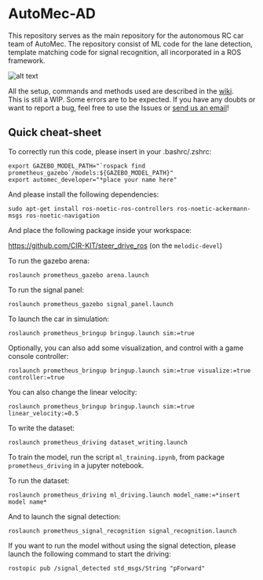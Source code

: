 # AutoMec-AD

This repository serves as the main repository for the autonomous RC car team of AutoMec. The repository consist of ML code
for the lane detection, template matching code for signal recognition, all incorporated in a ROS framework.

![alt text](https://raw.githubusercontent.com/AutomecUA/AutoMec-AD/main/images/car.jpeg)

All the setup, commands and methods used are described in the [wiki](https://github.com/AutomecUA/AutoMec-AD/wiki). <br>
This is still a WIP. Some errors are to be expected. If you have any doubts or want to report a bug,
feel free to use the Issues or [send us an email](mailto:dem-automec@ua.pt)!

## Quick cheat-sheet

To correctly run this code, please insert in your .bashrc/.zshrc:

```
export GAZEBO_MODEL_PATH="`rospack find prometheus_gazebo`/models:${GAZEBO_MODEL_PATH}"
export automec_developer="*place your name here"
```

And please install the following dependencies:

```
sudo apt-get install ros-noetic-ros-controllers ros-noetic-ackermann-msgs ros-noetic-navigation
```

And place the following package inside your workspace:

https://github.com/CIR-KIT/steer_drive_ros (on the `melodic-devel`)

To run the gazebo arena:
```
roslaunch prometheus_gazebo arena.launch
```

To run the signal panel:

```
roslaunch prometheus_gazebo signal_panel.launch
```

To launch the car in simulation:
```
roslaunch prometheus_bringup bringup.launch sim:=true
```

Optionally, you can also add some visualization, and control with a game console controller:

```
roslaunch prometheus_bringup bringup.launch sim:=true visualize:=true controller:=true
```

You can also change the linear velocity:

```
roslaunch prometheus_bringup bringup.launch sim:=true linear_velocity:=0.5
```

To write the dataset:

```
roslaunch prometheus_driving dataset_writing.launch
```

To train the model, run the script `ml_training.ipynb`, from package `prometheus_driving` in a jupyter notebook. 

To run the dataset:

```
roslaunch prometheus_driving ml_driving.launch model_name:=*insert model name*
```

And to launch the signal detection:

```
roslaunch prometheus_signal_recognition signal_recognition.launch 
```

If you want to run the model without using the signal detection, please launch the following command to start the driving:

```
rostopic pub /signal_detected std_msgs/String "pForward"
```
